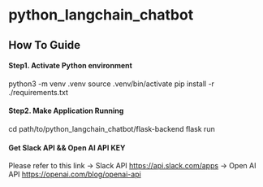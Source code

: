 # python_langchain_chatbot

## How To Guide
#### Step1. Activate Python environment
python3 -m venv .venv
source .venv/bin/activate
pip install -r ./requirements.txt

#### Step2. Make Application Running
cd path/to/python_langchain_chatbot/flask-backend
flask run

#### Get Slack API && Open AI API KEY
Please refer to this link
-> Slack API
https://api.slack.com/apps
-> Open AI API
https://openai.com/blog/openai-api